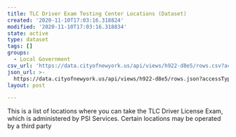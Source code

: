 ```yaml
---
title: TLC Driver Exam Testing Center Locations (Dataset)
created: '2020-11-10T17:03:16.318824'
modified: '2020-11-10T17:03:16.318834'
state: active
type: dataset
tags: []
groups:
  - Local Government
csv_url: 'https://data.cityofnewyork.us/api/views/h922-d8e5/rows.csv?accessType=DOWNLOAD'
json_url: >-
  https://data.cityofnewyork.us/api/views/h922-d8e5/rows.json?accessType=DOWNLOAD
layout: post

---
```

This is a list of locations where you can take the TLC Driver License Exam, which is administered by PSI Services. Certain locations may be operated by a third party
